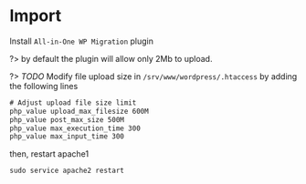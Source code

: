 # Import

Install `All-in-One WP Migration` plugin

?> by default the plugin will allow only 2Mb to upload. 

?> _TODO_ Modify file upload size in `/srv/www/wordpress/.htaccess` by adding the following lines

```xml
# Adjust upload file size limit
php_value upload_max_filesize 600M
php_value post_max_size 500M
php_value max_execution_time 300
php_value max_input_time 300
```

then, restart apache1

```shell
sudo service apache2 restart
```

